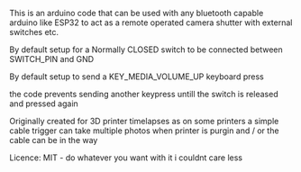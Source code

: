 This is an arduino code that can be used with any bluetooth capable arduino like ESP32 to act as a remote operated camera shutter with external switches etc.

By default setup for a Normally CLOSED switch to be connected between SWITCH_PIN and GND

By default setup to send a KEY_MEDIA_VOLUME_UP keyboard press

the code prevents sending another keypress untill the switch is released and pressed again

Originally created for 3D printer timelapses as on some printers a simple cable trigger can take multiple photos when printer is purgin and / or the cable can be in the way

Licence: MIT - do whatever you want with it i couldnt care less
